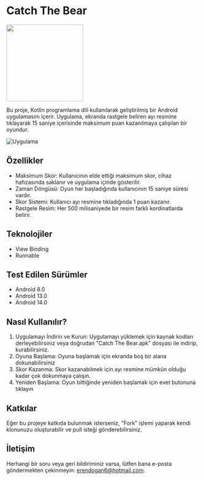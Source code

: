 # Catch The Bear

<img src="https://i.hizliresim.com/gzqiv7d.png" alt0="Logo" width="200" height="200">

Bu proje, Kotlin programlama dili kullanılarak geliştirilmiş bir Android uygulamasını içerir. Uygulama, ekranda rastgele beliren ayı resmine tıklayarak 15 saniye içerisinde maksimum puan kazanılmaya çalışılan bir oyundur.

![Uygulama](https://media.giphy.com/media/v1.Y2lkPTc5MGI3NjExNDk3ZGRsMHd6cDViYTVoZTh6cXB4MXE1YjlsaXRtanZvbGU1bmxlcCZlcD12MV9pbnRlcm5hbF9naWZfYnlfaWQmY3Q9Zw/oWt65XWNBLdSFODRfy/giphy.gif)
## Özellikler
- Maksimum Skor: Kullanıcının elde ettiği maksimum skor, cihaz hafızasında saklanır ve uygulama içinde gösterilir.
- Zaman Döngüsü: Oyun her başladığında kullanıcının 15 saniye süresi vardır.
- Skor Sistemi: Kullanıcı ayı resmine tıkladığında 1 puan kazanır.
- Rastgele Resim: Her 500 milisaniyede bir resim farklı kordinatlarda belirir.

## Teknolojiler
- View Binding
- Runnable

## Test Edilen Sürümler
- Android 8.0
- Android 13.0
- Android 14.0

## Nasıl Kullanılır?

1. Uygulamayı İndirin ve Kurun: Uygulamayı yüklemek için kaynak kodları derleyebilirsiniz veya doğrudan "Catch The Bear.apk" dosyası ile indirip, kurabilirsiniz.
2. Oyuna Başlama: Oyuna başlamak için ekranda boş bir alana dokunabilirsiniz
3. Skor Kazanma: Skor kazanabilmek için ayı resmine mümkün olduğu kadar çok dokunmaya çalışın.
4. Yeniden Başlama: Oyun bittiğinde yeniden başlamak için evet butonuna tıklayın

## Katkılar

Eğer bu projeye katkıda bulunmak isterseniz, "Fork" işlemi yaparak kendi klonunuzu oluşturabilir ve pull isteği gönderebilirsiniz.

## İletişim

Herhangi bir soru veya geri bildiriminiz varsa, lütfen bana e-posta göndermekten çekinmeyin: [erendogan6@hotmail.com](mailto:erendogan6@hotmail.com).


